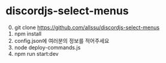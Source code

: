 # discordjs-select-menus

0. git clone https://github.com/allssu/discordjs-select-menus
1. npm install
2. config.json에 여러분의 정보를 적어주세요
3. node deploy-commands.js
4. npm run start:dev
